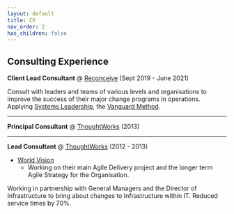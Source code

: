 ```yaml
---
layout: default
title: CV
nav_order: 2
has_children: false
---
```


## Consulting Experience

**Client Lead Consultant** @ [Reconceive](https://reconceive.com.au) (Sept 2019 - June 2021)

Consult with leaders and teams of various levels and organisations to improve the success of their major change programs in operations. Applying [Systems Leadership](https://www.sldassociation.com), the [Vanguard Method](https://beyondcommandandcontrol.com/welcome-to-vanguard-e-learning/).

--- 

**Principal Consultant** @ [ThoughtWorks](http://thoughtworks.com) (2013)

---

**Lead Consultant** @ [ThoughtWorks](http://thoughtworks.com) (2012 - 2013)
- [World Vision](https://www.WorldVision.org.au)
	- Working on their main Agile Delivery project and the longer term Agile Strategy for
the Organisation.

Working in partnership with General Managers and the Director of Infrastructure to bring about changes
to Infrastructure within IT. Reduced service times by 70%.

